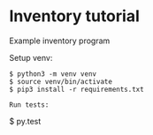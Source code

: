# Inventory tutorial

Example inventory program

Setup venv:
```
$ python3 -m venv venv
$ source venv/bin/activate
$ pip3 install -r requirements.txt

Run tests:
```
$ py.test
```
